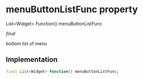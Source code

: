 


# menuButtonListFunc property







List&lt;Widget> Function() menuButtonListFunc
  
_<span class="feature">final</span>_



<p>bottom list of menu</p>



## Implementation

```dart
final List<Widget> Function() menuButtonListFunc;
```







